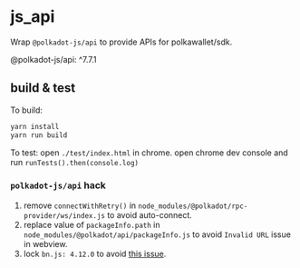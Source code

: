 # js_api

Wrap `@polkadot-js/api` to provide APIs for polkawallet/sdk.

@polkadot-js/api: ^7.7.1

## build & test

To build:

```bash
yarn install
yarn run build
```

To test:
open `./test/index.html` in chrome.
open chrome dev console and run `runTests().then(console.log)`

### `polkadot-js/api` hack

1. remove `connectWithRetry()` in `node_modules/@polkadot/rpc-provider/ws/index.js` to avoid auto-connect.
2. replace value of `packageInfo.path` in `node_modules/@polkadot/api/packageInfo.js` to avoid `Invalid URL` issue in webview.
3. lock `bn.js: 4.12.0` to avoid [this issue](https://github.com/polkadot-js/api/issues/4024).

